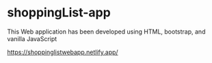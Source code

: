 # shoppingList-app

This Web application has been developed using HTML, bootstrap, and vanilla JavaScript

https://shoppinglistwebapp.netlify.app/